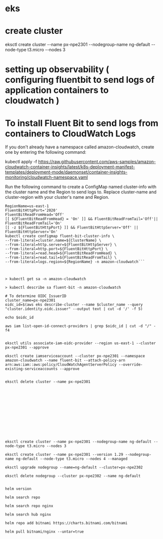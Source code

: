 # eks

# create cluster
eksctl create cluster --name px-npe2301 --nodegroup-name ng-default --node-type t3.micro --nodes 3

# setting up observability ( configuring fluentbit to send logs of application containers to cloudwatch )

# To install Fluent Bit to send logs from containers to CloudWatch Logs
If you don't already have a namespace called amazon-cloudwatch, create one by entering the following command:

kubectl apply -f https://raw.githubusercontent.com/aws-samples/amazon-cloudwatch-container-insights/latest/k8s-deployment-manifest-templates/deployment-mode/daemonset/container-insights-monitoring/cloudwatch-namespace.yaml


Run the following command to create a ConfigMap named cluster-info with the cluster name and the Region to send logs to. Replace cluster-name and cluster-region with your cluster's name and Region.

```ClusterName=px-npe2301
RegionName=us-east-1
FluentBitHttpPort='2020'
FluentBitReadFromHead='Off'
[[ ${FluentBitReadFromHead} = 'On' ]] && FluentBitReadFromTail='Off'|| FluentBitReadFromTail='On'
[[ -z ${FluentBitHttpPort} ]] && FluentBitHttpServer='Off' || FluentBitHttpServer='On'
kubectl create configmap fluent-bit-cluster-info \
--from-literal=cluster.name=${ClusterName} \
--from-literal=http.server=${FluentBitHttpServer} \
--from-literal=http.port=${FluentBitHttpPort} \
--from-literal=read.head=${FluentBitReadFromHead} \
--from-literal=read.tail=${FluentBitReadFromTail} \
--from-literal=logs.region=${RegionName} -n amazon-cloudwatch```



> kubectl get sa -n amazon-cloudwatch

> kubectl describe sa fluent-bit -n amazon-cloudwatch

# To determine OIDC IssuerID
cluster_name=px-npe2301
oidc_id=$(aws eks describe-cluster --name $cluster_name --query "cluster.identity.oidc.issuer" --output text | cut -d '/' -f 5)

echo $oidc_id

aws iam list-open-id-connect-providers | grep $oidc_id | cut -d "/" -f4


eksctl utils associate-iam-oidc-provider --region us-east-1 --cluster px-npe2301 --approve

eksctl create iamserviceaccount --cluster px-npe2301 --namespace amazon-cloudwatch --name fluent-bit --attach-policy-arn arn:aws:iam::aws:policy/CloudWatchAgentServerPolicy --override-existing-serviceaccounts --approve


eksctl delete cluster --name px-npe2301













eksctl create cluster --name px-npe2301 --nodegroup-name ng-default --node-type t3.micro --nodes 3

eksctl create cluster --name px-npe2301 --version 1.29 --nodegroup-name ng-default --node-type t3.micro --nodes 4 --managed

eksctl upgrade nodegroup --name=ng-default --cluster=px-npe2302

eksctl delete nodegroup --cluster px-npe2302 --name ng-default


helm version

helm search repo

helm search repo nginx

helm search hub nginx

helm repo add bitnami https://charts.bitnami.com/bitnami

helm pull bitnami/nginx --untar=true
